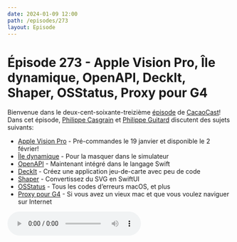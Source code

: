 ```yaml
---
date: 2024-01-09 12:00
path: /episodes/273
layout: Episode
---
```

# Épisode 273 - Apple Vision Pro, Île dynamique, OpenAPI, DeckIt, Shaper, OSStatus, Proxy pour G4
<p>Bienvenue dans le deux-cent-soixante-treizi&egrave;me&nbsp;<a href="https://cacaocast.com/media/cacaocast_273.mp3" title="CacaoCast Episode 273">épisode</a> de <a href="https://mastodon.world/@cacaocast" title="CacaoCast sur Mastodon.world">CacaoCast</a>! Dans cet épisode, <a href="https://mastodon.social/@philippec" title="Philippe Casgrain sur Mastodon.social">Philippe Casgrain</a> et <a href="https://mastodon.social/@philippeguitard" title="Philippe Guitard sur Mastodon.social">Philippe Guitard</a> discutent des sujets suivants:</p>
<ul>
<li><a href="https://www.apple.com/newsroom/2024/01/apple-vision-pro-available-in-the-us-on-february-2/" title="Apple Vision Pro">Apple Vision Pro</a> - Pré-commandes le 19 janvier et disponible le 2 février!</li>
<li><a href="https://mastodon.social/@zhuowei@notnow.dev/111668001765159889" title="Île dynamique">Île dynamique</a> - Pour la masquer dans le simulateur</li>
<li><a href="https://forums.swift.org/t/swift-openapi-generator-1-0-0-released/68964" title="OpenAPI">OpenAPI</a> - Maintenant intégré dans le langage Swift</li>
<li><a href="https://github.com/danielsaidi/DeckKit" title="DeckIt">DeckIt</a> - Créez une application jeu-de-carte avec peu de code</li>
<li><a href="https://mastodon.social/@helge/111710401477952467" title="Shaper">Shaper</a> - Convertissez du SVG en SwiftUI</li>
<li><a href="https://www.osstatus.com" title="OSStatus">OSStatus</a> - Tous les codes d’erreurs macOS, et plus</li>
<li><a href="https://th.adde.us/2024/01/08/https-proxy-g4-imac/index.html" title="Proxy pour G4">Proxy pour G4</a> - Si vous avez un vieux mac et que vous voulez naviguer sur Internet</li>
</ul>
<p><audio controls><source src="https://cacaocast.com/media/cacaocast_273.mp3" type="audio/mpeg"><source src="https://cacaocast.com/media/cacaocast_273.mp3" type="audio/mp4">Votre navigateur ne supporte pas l'élément audio / Your browser does not support the audio element.</audio></p>
